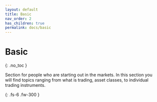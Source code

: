 ```yaml
---
layout: default
title: Basic
nav_order: 2
has_children: true
permalink: docs/basic
---
```


# Basic
{: .no_toc }

Section for people who are starting out in the markets. In this section you will find topics ranging from what is trading, asset classes, to individual trading instruments.

{: .fs-6 .fw-300 }